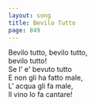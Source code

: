 ```yaml
---
layout: song
title: Bevilo Tutto
page: 849
---
```


Bevilo tutto, bevilo tutto,  
bevilo tutto!  
Se l' e' bevuto tutto  
E non gli ha fatto male,  
L' acqua gli fa male,  
Il vino lo fa cantare!  
